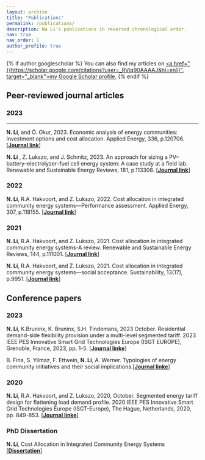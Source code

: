 ```yaml
---
layout: archive
title: "Publications"
permalink: /publications/
description: Na Li's publications in reversed chronological order.
nav: true
nav_order: 1
author_profile: true
---
```


{% if author.googlescholar %}
  You can also find my articles on <u><a href="{{https://scholar.google.com/citations?user=_RViq90AAAAJ&hl=en}}", target="_blank">my Google Scholar profile</a>.</u>
{% endif %}

## Peer-reviewed journal articles

### 2023
---

**N. Li**, and Ö. Okur, 2023. Economic analysis of energy communities: Investment options and cost allocation. Applied Energy, 336, p.120706. [[**Journal link**]](https://www.sciencedirect.com/science/article/pii/S0306261923000703) 
  <!-- <details> -->
 <!-- <summary><strong>Abstract</strong></summary> -->
<!-- Energy communities play an important role in the energy transition to future clean and sustainable energy. The economic feasibility of an energy community is largely affected by its investment options: either a third party or households themselves can invest in distributed energy resources. Another common problem for energy communities is cost allocation among local community members to ensure cost recovery. For these reasons, in this paper, an economic feasibility analysis for energy communities with two investment options is conducted: third party investment and self-investment, while also taking into account various cost allocation methods. An optimization model is developed to solve the optimal operation of the energy community with both investment options. The results indicate that it is economically feasible for a third party to invest in an energy community with the right energy prices and payback time. In this case, the third party makes the highest profits when the payback time is 15 years, which is around 50% percent of its total investment cost. In addition, it is possible for the third party to have multiple cost allocation methods within the same energy community. On the other hand, local community members benefit the most from a joint investment, despite the high initial investment costs. The energy costs of each household are largely affected by the payback time and cost allocation methods. These variations are the largest when payback time is 25 years, which is also the system lifetime. Overall, this study provides insights both for third parties and households to make decisions on investment options and cost allocation. -->
  <!-- </details> --> 

 **N. Li** , Z. Lukszo, and J. Schmitz, 2023. An approach for sizing a PV–battery–electrolyzer–fuel cell energy system: A case study at a field lab. Renewable and Sustainable Energy Reviews, 181, p.113308. [[**Journal link**]](https://www.sciencedirect.com/science/article/pii/S1364032123001648) 
    <!-- <details> -->
    <!-- <summary><strong>Abstract</strong></summary> -->
  <!-- Hydrogen is becoming increasingly popular as a clean, secure, and affordable energy source for the future. This study develops an approach for designing a PV–battery–electrolyzer–fuel cell energy system that utilizes hydrogen as a long-term storage medium and battery as a short-term storage medium. The system is designed to supply load demand primarily through direct electricity generation in the summer, and indirect electricity generation through hydrogen in the winter. The sizing of system components is based on the direct electricity and indirect hydrogen demand, with a key input parameter being the load sizing factor, which determines the extent to which hydrogen is used to meet seasonal imbalance. Technical and financial indicators are used to assess the performance of the designed system. Simulation results indicate that the energy system can effectively balance the seasonal variation of renewable generation and load demand with the use of hydrogen. Additionally, guidelines for achieving self-sufficiency and system sustainability for providing enough power in the following years are provided to determine the appropriate component size. The sensitivity analysis indicates that the energy system can achieve self-sufficiency and system sustainability with a proper load sizing factor from a technical perspective. From an economic perspective, the levelized cost of energy is relatively high because of the high costs of hydrogen-related components at this moment. However, it has great economic potential for future self-sufficient energy systems with the maturity of hydrogen technologies. -->
  <!-- </details> --> 

### 2022
  **N. Li**, R.A. Hakvoort, and Z. Lukszo, 2022. Cost allocation in integrated community energy systems—Performance assessment. Applied Energy, 307, p.118155. [[**Journal link**]](https://www.sciencedirect.com/science/article/pii/S030626192101429X) 
    <!-- <details> -->
    <!-- <summary><strong>Abstract</strong></summary> -->
  <!-- Integrated community energy systems (ICESs) are a modern development of local energy systems by integrating distributed energy resources and local communities. Cost allocation is one of the key issues affecting the success of ICESs. Costs should be allocated to those who cause them, and benefits to those who make the investments. A well-designed cost allocation approach will therefore contribute to a successful implementation and sustainable development of ICESs. This paper presents a general framework for designing cost allocation schemes in ICESs. Various cost allocation methods are proposed to compute the energy bills for local community members in an ICES. In addition, the cost reflectiveness of different cost allocation methods has been computed based on a case study of an ICES to gain insights into how well the costs are allocated. Next to this, the same is also done for the cost predictability to investigate how the energy costs would change in the long term. The results showed that methods with a single energy charging component perform the best in terms of the two criteria. Our assessment can facilitate local community members in selecting a method that satisfies their requirements. Overall, this research contributes to a successful implementation of cost allocation in an ICES. -->
  <!-- </details> -->

### 2021
   **N. Li**, R.A. Hakvoort, and Z. Lukszo, 2021. Cost allocation in integrated community energy systems-A review. Renewable and Sustainable Energy Reviews, 144, p.111001. [[**Journal link**]](https://www.sciencedirect.com/science/article/pii/S1364032121002914) 
    <!-- <details> -->
    <!-- <summary><strong>Abstract</strong></summary> -->
  <!-- Integrated community energy systems (ICESs) emerged in the reform of local energy systems during the energy transition. Cost allocation within an ICES is one of the key issues determining the success of ICESs. The costs should be allocated fairly among the members of a local energy community. However, not much research has been directed towards cost allocation in local energy systems. In this paper, firstly, we compare ICESs with large power systems in terms of their physical and cost structure. Secondly, learning from experience with electricity tariff design, we derive cost allocation approaches for ICESs. To this end, we summarize tariff design objectives, cost allocation procedures and the underlying regulatory principles for major tariffication approaches and discuss how these concepts may be applied to cost allocation in ICESs. Discussions on the lessons learned so far and application issues in ICESs are included in this paper. This review paper paves the way for application of fair cost allocation in ICESs by providing a systemic framework. -->
  <!-- </details> --> 

   **N. Li**, R.A. Hakvoort, and Z. Lukszo, 2021. Cost allocation in integrated community energy systems—social acceptance. Sustainability, 13(17), p.9951. [[**Journal link**]](https://www.mdpi.com/2071-1050/13/17/9951)
    <!-- <details> -->
    <!-- <summary><strong>Abstract</strong></summary> -->
  <!-- Integrated community energy systems (ICESs) are a good representative of local energy systems by integrating local distributed energy resources and local communities. It is proposed that costs should be allocated in a socially acceptable manner since there is no regulation in ICESs. In this paper, social acceptance is conceptualized from the dimension of community acceptance considering procedural and distributive justice. A fair process increases the understanding and the acceptance of the cost allocation outcomes, and a fair outcome leads to the acceptance of the cost allocation procedure. This approach adopted the multi-criteria decision-making technique to evaluate social acceptance to select a cost allocation method that was socially acceptable to local community members. The results show that our approach is unique and useful when multiple decision-making groups have to decide together upon the cost allocation method. It is able to provide quantitative results and optimal decisions from a multi-group decision-making perspective. The methodology developed in this research can be applied to any local community energy system to select a cost allocation method. Furthermore, the obtained results can be used by decision-makers to support them in the decision-making process. Based on our approach, policy implications are also analyzed to support the success of cost allocation in ICESs. -->
  <!-- </details> --> 


## Conference papers
### 2023
   **N. Li**, K.Bruninx, K. Bruninx, S.H. Tindemans, 2023 October. Residential demand-side flexibility provision under a multi-level segmented tariff. 2023 IEEE PES Innovative Smart Grid Technologies Europe (ISGT EUROPE), Grenoble, France, 2023, pp. 1-5. [[**Journal linke**]](https://ieeexplore.ieee.org/abstract/document/10407675)


   B. Fina, S. Yilmaz, F. Ettwein, **N. Li**, A. Werner. Typologies of energy community initiatives and their social implications.[[**Journal linke**]](https://nachhaltigwirtschaften.at/de/iea/publikationen/2023/iea-users-typologies-energy-communities.php)

### 2020
   **N. Li**, R.A. Hakvoort, and Z. Lukszo, 2020, October. Segmented energy tariff design for flattening load demand profile. 2020 IEEE PES Innovative Smart Grid Technologies Europe (ISGT-Europe), The Hague, Netherlands, 2020, pp. 849-853. [[**Journal linke**]](https://ieeexplore.ieee.org/abstract/document/9248774/)


### PhD Dissertation

**N. Li**, Cost Allocation in Integrated Community Energy Systems [[**Dissertation**]](https://repository.tudelft.nl/islandora/object/uuid%3A18fc05b9-fdf4-4655-ab27-d60ce92401e1)